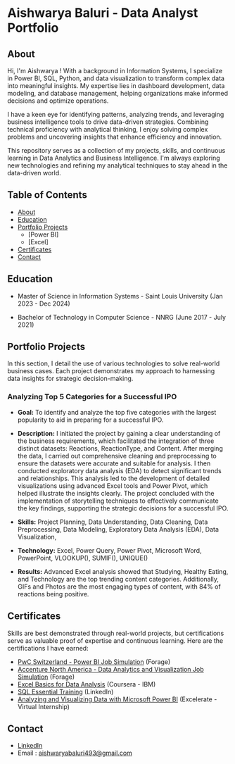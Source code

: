 # Aishwarya Baluri - Data Analyst Portfolio
## About
Hi, I'm Aishwarya ! With a background in Information Systems, I specialize in Power BI, SQL, Python, and data visualization to transform complex data into meaningful insights. My expertise lies in dashboard development, data modeling, and database management, helping organizations make informed decisions and optimize operations.

I have a keen eye for identifying patterns, analyzing trends, and leveraging business intelligence tools to drive data-driven strategies. Combining technical proficiency with analytical thinking, I enjoy solving complex problems and uncovering insights that enhance efficiency and innovation.

This repository serves as a collection of my projects, skills, and continuous learning in Data Analytics and Business Intelligence. I'm always exploring new technologies and refining my analytical techniques to stay ahead in the data-driven world.

## Table of Contents
- [About](#about)
- [Education](#education)
- [Portfolio Projects](#portfolio-projects)
    - [Power BI]
    - [Excel]
- [Certificates](#certificates)
- [Contact](#contact)

## Education

- Master of Science in Information Systems - Saint Louis University (Jan 2023 - Dec 2024)
    
- Bachelor of Technology in Computer Science - NNRG (June 2017 - July 2021)
  
## Portfolio Projects
In this section, I detail the use of various technologies to solve real-world business cases. Each project demonstrates my approach to harnessing data insights for strategic decision-making.

### Analyzing Top 5 Categories for a Successful IPO
- **Goal:** To identify and analyze the top five categories with the largest popularity to aid in preparing for a successful IPO.

- **Description:** I initiated the project by gaining a clear understanding of the business requirements, which facilitated the integration of three distinct datasets: Reactions, ReactionType, and Content. After merging the data, I carried out comprehensive cleaning and preprocessing to ensure the datasets were accurate and suitable for analysis. I then conducted exploratory data analysis (EDA) to detect significant trends and relationships. This analysis led to the development of detailed visualizations using advanced Excel tools and Power Pivot, which helped illustrate the insights clearly. The project concluded with the implementation of storytelling techniques to effectively communicate the key findings, supporting the strategic decisions for a successful IPO.

- **Skills:** Project Planning, Data Understanding, Data Cleaning, Data Preprocessing, Data Modeling, Exploratory Data Analysis (EDA), Data Visualization, 

- **Technology:** Excel, Power Query, Power Pivot, Microsoft Word, PowerPoint, VLOOKUP(), SUMIF(), UNIQUE()

- **Results:** Advanced Excel analysis showed that Studying, Healthy Eating, and Technology are the top trending content categories. Additionally, GIFs and Photos are the most engaging types of content, with 84% of reactions being positive.

## Certificates

Skills are best demonstrated through real-world projects, but certifications serve as valuable proof of expertise and continuous learning. Here are the certifications I have earned: 
- [PwC Switzerland - Power BI Job Simulation](https://forage-uploads-prod.s3.amazonaws.com/completion-certificates/4sLyCPgmsy8DA6Dh3/a87GpgE6tiku7q3gu_4sLyCPgmsy8DA6Dh3_5nadnrhqhs52PnTgC_1741239808449_completion_certificate.pdf) (Forage)
- [Accenture North America - Data Analytics and Visualization Job Simulation](https://forage-uploads-prod.s3.amazonaws.com/completion-certificates/T6kdcdKSTfg2aotxT/hzmoNKtzvAzXsEqx8_T6kdcdKSTfg2aotxT_5nadnrhqhs52PnTgC_1740512088303_completion_certificate.pdf) (Forage)
- [Excel Basics for Data Analysis](https://www.coursera.org/account/accomplishments/records/P247BXSGFKQ4) (Coursera - IBM)
- [SQL Essential Training](https://www.linkedin.com/learning/certificates/5f32eaf43350c59acecf00ff2d73d8bcf341355067199b23b12e969e0466688a?trk=share_certificate) (LinkedIn)
- [Analyzing and Visualizing Data with Microsoft Power BI](https://drive.google.com/file/d/1HNiVXgHzeujBT6slPGUsENhVNqaATfBy/view?usp=sharing) (Excelerate - Virtual Internship)


## Contact

- [LinkedIn](https://www.linkedin.com/in/aishwaryabaluri1410/)
- Email : aishwaryabaluri493@gmail.com 
